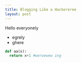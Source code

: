 ```yaml
---
title: Blogging Like a Hackereree
layout: post
---
```


Hello everyonely

+ egrely
+ ghere

~~~ python
def aa(x):
  return x+1 #werwewew ing
~~~
